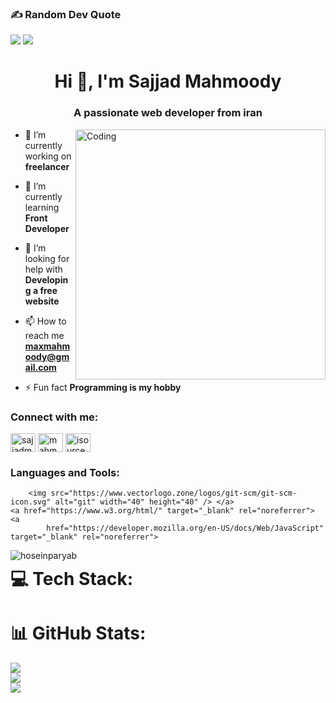 <!-- ![MasterHead](https://blog.jetbrains.com/wp-content/uploads/2021/12/php81_never_return_type.gif) -->
### ✍️ Random Dev Quote
![](https://quotes-github-readme.vercel.app/api?type=horizontal&theme=radical)
![](https://quotes-github-readme.vercel.app/api?type=horizontal&theme=radical)
<h1 align="center">Hi 👋, I'm Sajjad Mahmoody</h1>
<h3 align="center">A passionate web developer from iran</h3>
<img  alt="Coding" width="400" src="https://cdn.discordapp.com/attachments/681434446893023233/1074743406779183205/giphy.webp" align="right">


- 🔭 I’m currently working on **freelancer**

- 🌱 I’m currently learning **Front Developer**

- 🤝 I’m looking for help with **Developing a free website**

- 📫 How to reach me **maxmahmoody@gmail.com**

- ⚡ Fun fact **Programming is my hobby**

<h3 align="left">Connect with me:</h3>
<p align="left">

<a href="https://www.linkedin.com/in/sajjad-mahmoody-aa59b8180/" target="blank"><img align="center" src="https://raw.githubusercontent.com/rahuldkjain/github-profile-readme-generator/master/src/images/icons/Social/linked-in-alt.svg" alt="sajjadmahmoody" height="30" width="40" /></a>
<a href="https://instagram.com/mahmoodysajjad" target="blank"><img align="center" src="https://raw.githubusercontent.com/rahuldkjain/github-profile-readme-generator/master/src/images/icons/Social/instagram.svg" alt="mahmoodysajjad" height="30" width="40" /></a>
<a href="https://www.youtube.com/channel/UCeCKFCHalWJvCZLsXvp9w2A?sub_confirmation=1" target="blank"><img align="center" src="https://raw.githubusercontent.com/rahuldkjain/github-profile-readme-generator/master/src/images/icons/Social/youtube.svg" alt="isources" height="30" width="40" /></a>
</p>
</p>

<h3 align="left">Languages and Tools:</h3>
<p align="left">
    
        <img src="https://www.vectorlogo.zone/logos/git-scm/git-scm-icon.svg" alt="git" width="40" height="40" /> </a>
    <a href="https://www.w3.org/html/" target="_blank" rel="noreferrer"> <a
            href="https://developer.mozilla.org/en-US/docs/Web/JavaScript" target="_blank" rel="noreferrer">
  
<p><img align="left" src="https://github-readme-stats.vercel.app/api/top-langs?username=hoseinparyab&show_icons=true&locale=en&layout=compact" alt="hoseinparyab" /></p>
</p>

# 💻 Tech Stack:

# 📊 GitHub Stats:
![](https://github-readme-stats.vercel.app/api?username=sajjadmahmoody&theme=tokyonight&hide_border=false&include_all_commits=false&count_private=false)<br/>
![](https://github-readme-streak-stats.herokuapp.com/?user=sajjadmahmoody&theme=tokyonight&hide_border=false)<br/>
![](https://github-readme-stats.vercel.app/api/top-langs/?username=sajjadmahmoody&theme=tokyonight&hide_border=false&include_all_commits=false&count_private=false&layout=compact)

